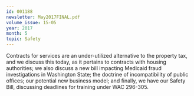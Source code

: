 ```yaml
---
id: 001188
newsletter: May2017FINAL.pdf
volume_issue: 15-05
year: 2017
month: 5
topic: Safety
---
```


Contracts for services are an under-utilized alternative to the property tax, and we discuss this today, as it pertains to contracts with housing authorities; we also discuss a new bill impacting Medicaid fraud investigations in Washington State; the doctrine of incompatibility of public offices; our potential new business model; and finally, we have our Safety Bill, discussing deadlines for training under WAC 296-305.